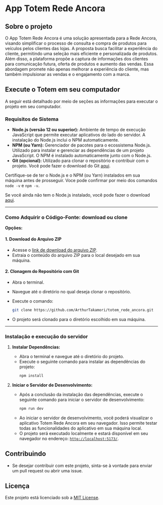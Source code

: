 # App Totem Rede Ancora

## Sobre o projeto

O App Totem Rede Ancora é uma solução apresentada para a Rede Ancora, visando simplificar o processo de consulta e compra de produtos para veículos pelos clientes das lojas. A proposta busca facilitar a experiência do cliente, permitindo uma seleção mais eficiente e personalizada de produtos. Além disso, a plataforma propõe a captura de informações dos clientes para comunicação futura, oferta de produtos e aumento das vendas. Essa abordagem promete não apenas melhorar a experiência do cliente, mas também impulsionar as vendas e o engajamento com a marca.

## Execute o Totem em seu computador

A seguir está detalhado por meio de seções as informações para executar o projeto em seu computador.

### Requisitos de Sistema

- **Node.js (versão 12 ou superior):** Ambiente de tempo de execução JavaScript que permite executar aplicativos do lado do servidor. A instalação do Node.js inclui o NPM automaticamente.
- **NPM (ou Yarn):** Gerenciador de pacotes para o ecossistema Node.js. Utilizado para instalar e gerenciar as dependências de um projeto JavaScript. O NPM é instalado automaticamente junto com o Node.js.
- **Git (opcional):** Utilizado para clonar o repositório e contribuir com o projeto. Você pode fazer o download do Git [aqui](https://git-scm.com/downloads).

Certifique-se de ter o Node.js e o NPM (ou Yarn) instalados em sua máquina antes de prosseguir. Voce pode confirmar por meio dos comandos `node -v` e `npm -v`.

Se você ainda não tem o Node.js instalado, você pode fazer o download [aqui](https://nodejs.org/en/download).

---

### Como Adquirir o Código-Fonte: download ou clone

**Opções:**

#### 1. Download do Arquivo ZIP

- Acesse o [link de download do arquivo ZIP](https://github.com/ArthurTakamori/totem_rede_ancora/archive/refs/heads/main.zip).
- Extraia o conteúdo do arquivo ZIP para o local desejado em sua máquina.

#### 2. Clonagem do Repositório com Git

- Abra o terminal.
- Navegue até o diretório no qual deseja clonar o repositório.
- Execute o comando:

  ```bash
  git clone https://github.com/ArthurTakamori/totem_rede_ancora.git
  ```

- O projeto será clonado para o diretório escolhido em sua máquina.

---

### Instalação e execução do servidor

1. **Instalar Dependências:**

   - Abra o terminal e navegue até o diretório do projeto.
   - Execute o seguinte comando para instalar as dependências do projeto:
     ```bash
     npm install
     ```

2. **Iniciar o Servidor de Desenvolvimento:**
   - Após a conclusão da instalação das dependências, execute o seguinte comando para iniciar o servidor de desenvolvimento:
     ```bash
     npm run dev
     ```
   - Ao iniciar o servidor de desenvolvimento, você poderá visualizar o aplicativo Totem Rede Ancora em seu navegador. Isso permite testar todas as funcionalidades do aplicativo em sua máquina local.
   - O projeto será executado localmente e estará disponível em seu navegador no endereço: [`http://localhost:5173/`](http://localhost:5173/).

## Contribuindo

- Se desejar contribuir com este projeto, sinta-se à vontade para enviar um pull request ou abrir uma issue.

## Licença

Este projeto está licenciado sob a [MIT License](LICENSE).
